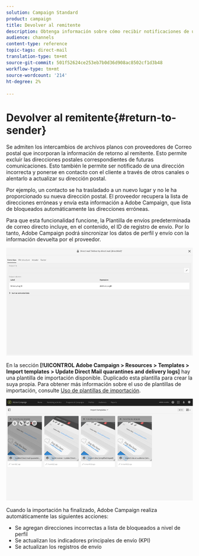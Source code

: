 ```yaml
---
solution: Campaign Standard
product: campaign
title: Devolver al remitente
description: Obtenga información sobre cómo recibir notificaciones de una dirección incorrecta y excluirla de futuras comunicaciones.
audience: channels
content-type: reference
topic-tags: direct-mail
translation-type: tm+mt
source-git-commit: 501f52624ce253eb7b0d36d908ac8502cf1d3b48
workflow-type: tm+mt
source-wordcount: '214'
ht-degree: 2%

---
```



# Devolver al remitente{#return-to-sender}

Se admiten los intercambios de archivos planos con proveedores de Correo postal que incorporan la información de retorno al remitente. Esto permite excluir las direcciones postales correspondientes de futuras comunicaciones. Esto también le permite ser notificado de una dirección incorrecta y ponerse en contacto con el cliente a través de otros canales o alentarlo a actualizar su dirección postal.

Por ejemplo, un contacto se ha trasladado a un nuevo lugar y no le ha proporcionado su nueva dirección postal. El proveedor recupera la lista de direcciones erróneas y envía esta información a Adobe Campaign, que lista de bloqueados automáticamente las direcciones erróneas.

Para que esta funcionalidad funcione, la Plantilla de envíos predeterminada de correo directo incluye, en el contenido, el ID de registro de envío. Por lo tanto, Adobe Campaign podrá sincronizar los datos de perfil y envío con la información devuelta por el proveedor.

![](assets/direct_mail_return_sender_1.png)

En la sección **[!UICONTROL Adobe Campaign > Resources > Templates > Import templates > Update Direct Mail quarantines and delivery logs]** hay una plantilla de importación disponible. Duplicado esta plantilla para crear la suya propia. Para obtener más información sobre el uso de plantillas de importación, consulte [Uso de plantillas de importación](../../automating/using/importing-data-with-import-templates.md#setting-up-import-templates).

![](assets/direct_mail_return_sender_2.png)

Cuando la importación ha finalizado, Adobe Campaign realiza automáticamente las siguientes acciones:

* Se agregan direcciones incorrectas a lista de bloqueados a nivel de perfil
* Se actualizan los indicadores principales de envío (KPI)
* Se actualizan los registros de envío
